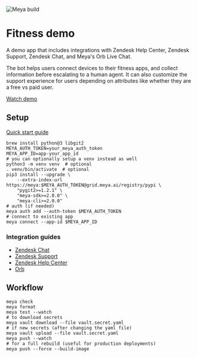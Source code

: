 ![Meya build](https://github.com/meya-ai/grid-template-hello-world/workflows/Meya%20build/badge.svg)

# Fitness demo

A demo app that includes integrations with Zendesk Help Center, Zendesk Support, Zendesk Chat, and Meya's Orb Live Chat.

The bot helps users connect devices to their fitness apps, and collect information before escalating to a human agent. It can also customize the support experience for users depending on attributes like whether they are a free vs paid user.
      
[Watch demo](https://www.loom.com/share/f632ce7b8f50403e92cf2c82bcbd61e8)

## Setup
[Quick start guide](https://docs.meya.ai/docs/fitness-quick-start-guide)

```shell script
brew install python@3 libgit2
MEYA_AUTH_TOKEN=your_meya_auth_token
MEYA_APP_ID=app-your_app_id
# you can optionally setup a venv instead as well
python3 -m venv venv  # optional
. venv/bin/activate  # optional
pip3 install --upgrade \
    --extra-index-url https://meya:$MEYA_AUTH_TOKEN@grid.meya.ai/registry/pypi \
    "pygit2>=1.2.1" \
    "meya-sdk>=2.0.0" \
    "meya-cli>=2.0.0"
# auth (if needed)
meya auth add --auth-token $MEYA_AUTH_TOKEN
# connect to existing app
meya connect --app-id $MEYA_APP_ID
```

### Integration guides
* [Zendesk Chat](https://docs.meya.ai/docs/how-to-set-up-a-zendesk-chat-integration)
* [Zendesk Support](https://docs.meya.ai/docs/how-to-set-up-a-zendesk-support-integration)
* [Zendesk Help Center](https://docs.meya.ai/docs/zendesk-help-center)
* [Orb](https://docs.meya.ai/docs/how-to-set-up-an-orb-integration)

## Workflow
```shell script 
meya check
meya format
meya test --watch
# to download secrets
meya vault download --file vault.secret.yaml
# if new secrets (after changing the yaml file)
meya vault upload --file vault.secret.yaml
meya push --watch
# for a full rebuild (useful for production deployments)
meya push --force --build-image
```
